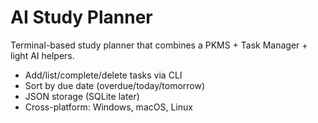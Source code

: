 # AI Study Planner

Terminal-based study planner that combines a PKMS + Task Manager + light AI helpers.
- Add/list/complete/delete tasks via CLI
- Sort by due date (overdue/today/tomorrow)
- JSON storage (SQLite later)
- Cross-platform: Windows, macOS, Linux

